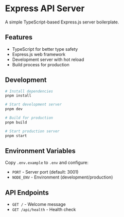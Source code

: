 # Express API Server

A simple TypeScript-based Express.js server boilerplate.

## Features

- TypeScript for better type safety
- Express.js web framework
- Development server with hot reload
- Build process for production

## Development

```bash
# Install dependencies
pnpm install

# Start development server
pnpm dev

# Build for production
pnpm build

# Start production server
pnpm start
```

## Environment Variables

Copy `.env.example` to `.env` and configure:

- `PORT` - Server port (default: 3001)
- `NODE_ENV` - Environment (development/production)

## API Endpoints

- `GET /` - Welcome message
- `GET /api/health` - Health check
